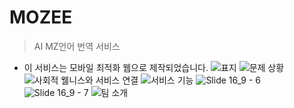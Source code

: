# MOZEE
> AI MZ언어 번역 서비스
- 이 서비스는 모바일 최적화 웹으로 제작되었습니다.
![표지](https://github.com/user-attachments/assets/73a8d6c5-7519-4125-a11f-7b1009aa8ced)
![문제 상황](https://github.com/user-attachments/assets/a8fa02f8-1d19-40fe-a8c8-ac7b093bb99e)
![사회적 웰니스와 서비스 연결](https://github.com/user-attachments/assets/cf2a35e8-06a0-45d0-86c6-c597c3b71c71)
![서비스 기능](https://github.com/user-attachments/assets/a44d7262-4fce-46db-aa12-9f50226eaa1d)
![Slide 16_9 - 6](https://github.com/user-attachments/assets/447b206c-7ee0-411e-ac27-5b9de937c258)
![Slide 16_9 - 7](https://github.com/user-attachments/assets/46c178c0-cee4-493a-876b-8982bd4609ed)
![팀 소개](https://github.com/user-attachments/assets/2d8319e1-1304-4970-8b6c-a82625e2450a)
